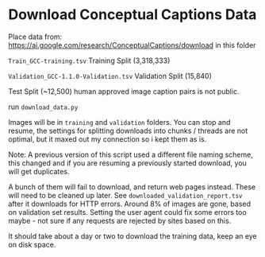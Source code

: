 # Download Conceptual Captions Data

Place data from: https://ai.google.com/research/ConceptualCaptions/download in this folder

`Train_GCC-training.tsv` Training Split (3,318,333)

`Validation_GCC-1.1.0-Validation.tsv` Validation Split (15,840)

Test Split (~12,500) human approved image caption pairs is not public.

run `download_data.py`

Images will be in `training` and `validation` folders. You can stop and resume, the settings for splitting downloads into chunks / threads are not optimal, but it maxed out my connection so i kept them as is.

Note: A previous version of this script used a different file naming scheme, this changed and if you are resuming a previously started download, you will get duplicates. 

A bunch of them will fail to download, and return web pages instead. These will need to be cleaned up later. See `downloaded_validation_report.tsv` after it downloads for HTTP errors. Around 8% of images are gone, based on validation set results. Setting the user agent could fix some errors too maybe - not sure if any requests are rejected by sites based on this.

It should take about a day or two to download the training data, keep an eye on disk space.